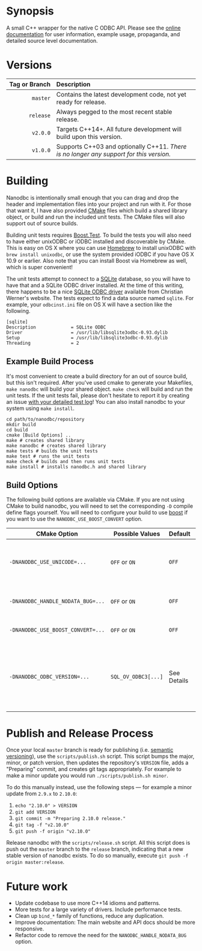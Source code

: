 # Synopsis

A small C++ wrapper for the native C ODBC API. Please see the [online documentation](http://lexicalunit.github.com/nanodbc/) for user information, example usage, propaganda, and detailed source level documentation.

# Versions

| Tag&nbsp;or&nbsp;Branch | Description |
| ---:|:--- |
| `master`  | Contains the latest development code, not yet ready for release. |
| `release` | Always pegged to the most recent stable release. |
| `v2.0.0`  | Targets C++14+. All future development will build upon this version. |
| `v1.0.0`  | Supports C++03 and optionally C++11. *There is no longer any support for this version.* |

# Building

Nanodbc is intentionally small enough that you can drag and drop the header and implementation files into your project and run with it. For those that want it, I have also provided [CMake](http://www.cmake.org/) files which build a shared library object, or build and run the included unit tests. The CMake files will also support out of source builds.

Building unit tests requires [Boost.Test](http://www.boost.org/doc/libs/release/libs/test/). To build the tests you will also need to have either unixODBC or iODBC installed and discoverable by CMake. This is easy on OS X where you can use [Homebrew](http://brew.sh/) to install unixODBC with `brew install unixodbc`, or use the system provided iODBC if you have OS X 10.9 or earlier. Also note that you can install Boost via Homebrew as well, which is super convenient!

The unit tests attempt to connect to a [SQLite](https://www.sqlite.org/) database, so you will have to have that and a SQLite ODBC driver installed. At the time of this writing, there happens to be a nice [SQLite ODBC driver](http://www.ch-werner.de/sqliteodbc/) available from Christian Werner's website. The tests expect to find a data source named `sqlite`. For example, your `odbcinst.ini` file on OS X will have a section like the following.

```
[sqlite]
Description             = SQLite ODBC
Driver                  = /usr/lib/libsqlite3odbc-0.93.dylib
Setup                   = /usr/lib/libsqlite3odbc-0.93.dylib
Threading               = 2
```

## Example Build Process

It's most convenient to create a build directory for an out of source build, but this isn't required. After you've used cmake to generate your Makefiles, `make nanodbc` will build your shared object. `make check` will build and run the unit tests. If the unit tests fail, please don't hesitate to report it by creating an issue [with your detailed test log](http://stackoverflow.com/questions/5709914/using-cmake-how-do-i-get-verbose-output-from-ctest)! You can also install nanodbc to your system using `make install`.

```shell
cd path/to/nanodbc/repository
mkdir build
cd build
cmake [Build Options] ..
make # creates shared library
make nanodbc # creates shared library
make tests # builds the unit tests
make test # runs the unit tests
make check # builds and then runs unit tests
make install # installs nanodbc.h and shared library
```

## Build Options

The following build options are available via CMake. If you are not using CMake to build nanodbc, you will need to set the corresponding `-D` compile define flags yourself. You will need to configure your build to use [boost](http://www.boost.org/) if you want to use the `NANODBC_USE_BOOST_CONVERT` option.

| CMake&nbsp;Option                 | Possible&nbsp;Values | Default     | Details |
| --------------------------------  | -------------------- | ----------- | ------- |
| `‑DNANODBC_USE_UNICODE=...`       | `OFF` or `ON`        | `OFF`       | Enables full unicode support. `nanodbc::string` becomes `std::wstring`. |
| `‑DNANODBC_HANDLE_NODATA_BUG=...` | `OFF` or `ON`        | `OFF`       | Provided to resolve issue [#33](https://github.com/lexicalunit/nanodbc/issues/33), details [in this commit](https://github.com/lexicalunit/nanodbc/commit/918d73cdf12d5903098381344eecde8e7d5d896e). |
| `‑DNANODBC_USE_BOOST_CONVERT=...` | `OFF` or `ON`        | `OFF`       | Provided as workaround to issue [#44](https://github.com/lexicalunit/nanodbc/issues/44). |
| `‑DNANODBC_ODBC_VERSION=...`      | `SQL_OV_ODBC3[...]`  | See Details | **[Optional]** Sets the ODBC version macro for nanodbc to use. Default is `SQL_OV_ODBC3_80` if available, otherwise `SQL_OV_ODBC3`. |

# Publish and Release Process

Once your local `master` branch is ready for publishing (i.e. [semantic versioning](http://semver.org/)), use the `scripts/publish.sh` script. This script bumps the major, minor, or patch version, then updates the repository's `VERSION` file, adds a "Preparing" commit, and creates git tags appropriately. For example to make a minor update you would run `./scripts/publish.sh minor`.

To do this manually instead, use the following steps &mdash; for example a minor update from `2.9.x` to `2.10.0`:

1. `echo "2.10.0" > VERSION`
2. `git add VERSION`
3. `git commit -m "Preparing 2.10.0 release."`
4. `git tag -f "v2.10.0"`
5. `git push -f origin "v2.10.0"`

Release nanodbc with the `scripts/release.sh` script. All this script does is push out the `master` branch to the `release` branch, indicating that a new stable version of nanodbc exists. To do so manually, execute `git push -f origin master:release`.

# Future work

- Update codebase to use more C++14 idioms and patterns.
- More tests for a large variety of drivers. Include performance tests.
- Clean up `bind_*` family of functions, reduce any duplication.
- Improve documentation: The main website and API docs should be more responsive.
- Refactor code to remove the need for the `NANODBC_HANDLE_NODATA_BUG` option.
